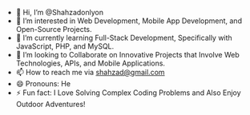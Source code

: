 - 👋 Hi, I’m @Shahzadonlyon 
- 👀 I’m interested in Web Development, Mobile App Development, and Open-Source Projects.
- 🌱 I’m currently learning Full-Stack Development, Specifically with JavaScript, PHP, and MySQL.
- 💞️ I’m looking to Collaborate on Innovative Projects that Involve Web Technologies, APIs, and Mobile Applications.
- 📫 How to reach me via shahzad@gmail.com
- 😄 Pronouns: He
- ⚡ Fun fact: I Love Solving Complex Coding Problems and Also Enjoy Outdoor Adventures!

<!---
Shahzadonlyon/Shahzadonlyon is a ✨ special ✨ repository because its `README.md` (this file) appears on your GitHub profile.
You can click the Preview link to take a look at your changes.
--->
